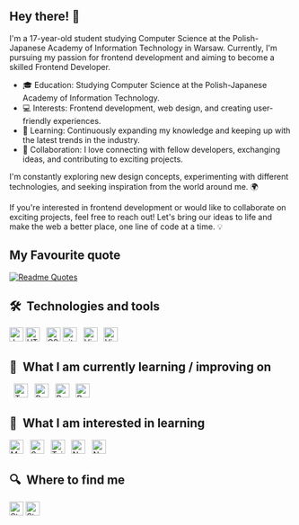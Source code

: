 ## Hey there! 👋

I'm a 17-year-old student studying Computer Science at the Polish-Japanese Academy of Information Technology in Warsaw. Currently, I'm pursuing my passion for frontend development and aiming to become a skilled Frontend Developer.

- 🎓 Education: Studying Computer Science at the Polish-Japanese Academy of Information Technology.
- 💻 Interests: Frontend development, web design, and creating user-friendly experiences.
- 🌱 Learning: Continuously expanding my knowledge and keeping up with the latest trends in the industry.
- 🤝 Collaboration: I love connecting with fellow developers, exchanging ideas, and contributing to exciting projects.


I'm constantly exploring new design concepts, experimenting with different technologies, and seeking inspiration from the world around me. 🌍

If you're interested in frontend development or would like to collaborate on exciting projects, feel free to reach out! Let's bring our ideas to life and make the web a better place, one line of code at a time. 💡


## My Favourite quote
[![Readme Quotes](https://quotes-github-readme.vercel.app/api?quote=Tell+them+North+remembers&author=Arya+Stark&type=vertical&theme=nord)](https://github.com/piyushsuthar/github-readme-quotes)

## 🛠  Technologies and tools

<a name="learning-now"></a>

[<img src="https://img.shields.io/badge/JavaScript-282C34?logo=javascript&logoColor=F7DF1E" alt="JavaScript logo" title="JavaScript" height="25" />][tech_tools_anchor]
[<img src="https://img.shields.io/badge/HTML5-282C34?logo=html5&logoColor=E34F26" alt="HTML5 logo" title="HTML5" height="25" />][tech_tools_anchor]
&nbsp;
[<img src="https://img.shields.io/badge/CSS3-282C34?logo=css3&logoColor=1572B6" alt="CSS3 logo" title="CSS3" height="25" />][tech_tools_anchor]
[<img src="https://img.shields.io/badge/git-282C34?logo=git&logoColor=F05032" alt="git logo" title="git" height="25" />][tech_tools_anchor]
&nbsp;
[<img src="https://img.shields.io/badge/VS%20Code-282C34?logo=visual-studio-code&logoColor=007ACC" alt="Visual Studio Code logo" title="Visual Studio Code" height="25" />][tech_tools_anchor]
&nbsp;
[<img src="https://img.shields.io/badge/Sql-282C34?logo=mysql&logoColor=orange" alt="Visual Studio Code logo" title="Visual Studio Code" height="25" />][tech_tools_anchor]
&nbsp;


<a name="learning-next"></a>

## 📖  What I am currently learning / improving on


&nbsp;
[<img src="https://img.shields.io/badge/TypeScript-282C34?logo=typescript&logoColor=3178C6" alt="TypeScript logo" title="TypeScript" height="25" />][tech_tools_anchor]
&nbsp;
[<img src="https://img.shields.io/badge/React Native-282C34?logo=react&logoColor=61DAFB" alt="React Native logo" title="React Native" height="25" />][tech_tools_anchor]
&nbsp;
[<img src="https://img.shields.io/badge/Redux-282C34?logo=redux&logoColor=764ABC" alt="Redux logo" title="Redux" height="25" />][tech_tools_anchor]
&nbsp;
[<img src="https://img.shields.io/badge/C++-282C34?logo=cplusplus&logoColor=2F3485" alt="Redux logo" title="Redux" height="25" />][tech_tools_anchor]
&nbsp;

## 👾  What I am interested in learning 


[<img src="https://img.shields.io/badge/MongoDB-282C34?logo=mongodb&logoColor=47A248" alt="MongoDB logo" title="MongoDB" height="25" />][learning_next_anchor]
&nbsp;
[<img src="https://img.shields.io/badge/Sass-282C34?logo=sass&logoColor=CC6699" alt="Sass logo" title="Sass" height="25" />][learning_next_anchor]
&nbsp;
[<img src="https://img.shields.io/badge/Tailwind%20CSS-282C34?logo=tailwind-css&logoColor=38B2AC" alt="Tailwind CSS logo" title="Tailwind CSS" height="25" />][learning_next_anchor]
&nbsp;
[<img src="https://img.shields.io/badge/Node.js-282C34?logo=node.js&logoColor=339933" alt="Node.js logo" title="Node.js" height="25" />][learning_next_anchor]
&nbsp;
[<img src="https://img.shields.io/badge/Next.js-282C34?logo=next.js&logoColor=FFFFFF" alt="Next.js logo" title="Next.js" height="25" />][learning_next_anchor]
&nbsp;


## 🔍  Where to find me

[<img src="https://img.shields.io/badge/Telegram-white?logo=telegram&logoColor=blue" alt="Stack Overflow logo" title="Stack Overflow" height="25" />](https://t.me/a10ney)
[<img src="https://img.shields.io/badge/LinkedIn-white?logo=linkedin&logoColor=blue" alt="Stack Overflow logo" title="Stack Overflow" height="25" />](https://www.linkedin.com/in/illia-martynov-335800283/)
&nbsp;


[tech_tools_anchor]: #bonjour--
[learning_now_anchor]: #learning-now
[learning_next_anchor]: #learning-next